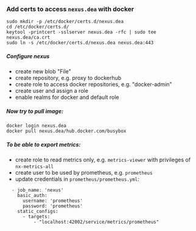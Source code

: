 ### Add certs to access `nexus.dea` with docker
```
sudo mkdir -p /etc/docker/certs.d/nexus.dea
cd /etc/docker/certs.d/
keytool -printcert -sslserver nexus.dea -rfc | sudo tee nexus.dea/ca.crt
sudo ln -s /etc/docker/certs.d/nexus.dea nexus.dea:443
```
##### Configure nexus
 - create new blob "File"
 - create repository, e.g. proxy to dockerhub
 - create role to access docker repositories, e.g. "docker-admin"
 - create user and assign a role
 - enable realms for docker and default role

##### Now try to pull image:
```
docker login nexus.dea
docker pull nexus.dea/hub.docker.com/busybox
```

##### To be able to export metrics:
 - create role to read metrics only, e.g. `metrics-viewer` with privileges of `nx-metrics-all`
 - create user to be used by prometheus, e.g. `prometheus`
 - update credentials in `prometheus/prometheus.yml`:
```
  - job_name: 'nexus'
    basic_auth:
      username: 'prometheus'
      password: 'prometheus'
    static_configs:
      - targets:
          - "localhost:42002/service/metrics/prometheus"
```
